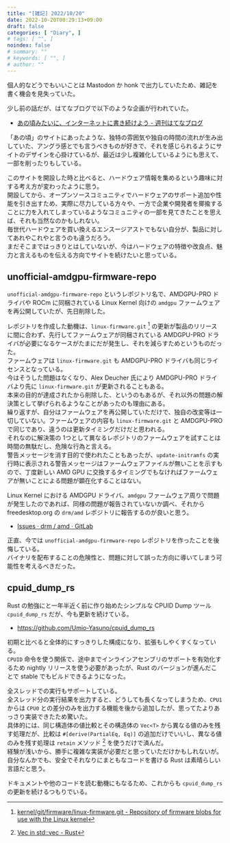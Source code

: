 ```yaml
---
title: "[雑記] 2022/10/20"
date: 2022-10-20T00:29:13+09:00
draft: false
categories: [ "Diary", ]
# tags: [ "", ]
noindex: false
# summary: ""
# keywords: [ "", ]
# author: ""
---
```


個人的などうでもいいことは Mastodon か honk で出力していたため、雑記を書く機会を見失っていた。  

少し前の話だが、はてなブログで以下のような企画が行われていた。  

 * [あの頃みたいに、インターネットに書き続けよう - 週刊はてなブログ](https://blog.hatenablog.com/entry/2022/06/13/180000)

「あの頃」のサイトにあったような、独特の雰囲気や独自の時間の流れが生み出していた、アングラ感とでも言うべきものが好きで、それを感じられるようにサイトのデザインを心掛けているが、最近は少し複雑化しているようにも思えて、一部を削ったりもしている。  

このサイトを開設した時と比べると、ハードウェア情報を集めるという趣味に対する考え方が変わったように思う。  
開設してから、オープンソースコミュニティでハードウェアのサポート追加や性能を引き出すため、実際に尽力している方々や、一方で企業や開発者を揶揄することに力を入れてしまっているようなコミュニティの一部を見てきたことを思えば、それも当然なのかもしれない。  
毎世代ハードウェアを買い換えるエンスージアストでもない自分が、製品に対してあれやこれやと言うのも違うだろう。  
まだそこまではっきりとはしていないが、今はハードウェアの特徴や改良点、魅力と言えるものを伝える方向でサイトを続けたいと思っている。  

## unofficial-amdgpu-firmware-repo
`unofficial-amdgpu-firmware-repo` というレポジトリ名で、AMDGPU-PRO ドライバや ROCm に同梱されている Linux Kernel 向けの `amdgpu` ファームウェアを再公開していたが、先日削除した。  

レポジトリを作成した動機は、`linux-firmware.git` [^linux-firmware] の更新が製品のリリースに間に合わず、先行してファームウェアが同梱されている AMDGPU-PRO ドライバが必要になるケースがたまにだが発生し、それを減らすためというものだった。  
ファームウェアは `linux-firmware.git` も AMDGPU-PRO ドライバも同じライセンスとなっている。  
今はそうした問題はなくなり、Alex Deucher 氏により AMDGPU-PRO ドライバより先に `linux-firmware.git` が更新されることもある。  
本来の目的が達成されたから削除した、というのもあるが、それ以外の問題の解決策として挙げられるようなことがあったのも理由にある。  
繰り返すが、自分はファームウェアを再公開していただけで、独自の改変等は一切していない。ファームウェアの内容も `linux-firmware.git` と AMDGPU-PRO で同じであり、違うのは更新タイミングだけだと思われる。  
それなのに解決策の 1つとして異なるレポジトリのファームウェアを試すことは時間の無駄だし、危険な行為と言える。  
警告メッセージを消す目的で使われたこともあったが、`update-initramfs` の実行時に表示される警告メッセージはファームウェアファイルが無いことを示すもので、丁度新しい AMD GPU に交換するタイミングでもなければファームウェアが無いことによる問題が顕在化することはない。  

Linux Kernel における AMDGPU ドライバ、`amdgpu` ファームウェア周りで問題が発生したのであれば、同様の問題が報告されていないか調べ、それから freedesktop.org の `drm/amd` レポジトリに報告するのが良いと思う。  

 * [Issues · drm / amd · GitLab](https://gitlab.freedesktop.org/drm/amd/-/issues)

[^linux-firmware]: [kernel/git/firmware/linux-firmware.git - Repository of firmware blobs for use with the Linux kernel](https://git.kernel.org/pub/scm/linux/kernel/git/firmware/linux-firmware.git/log/)

正直、今では `unofficial-amdgpu-firmware-repo` レポジトリを作ったことを後悔している。  
バイナリを配布することの危険性と、問題に対して誤った方向に導いてしまう可能性を考えるべきだった。  

## cpuid_dump_rs
Rust の勉強にと一年半近く前に作り始めたシンプルな CPUID Dump ツール `cpuid_dump_rs` だが、今も更新を続けている。  

 * <https://github.com/Umio-Yasuno/cpuid_dump_rs>

初期と比べると全体的にすっきりした構成になり、拡張もしやくすくなっている。  
`CPUID` 命令を使う関係で、途中までインラインアセンブリのサポートを有効化するため nightly リリースを使う必要があったが、Rust のバージョンが進んだことで stable でもビルドできるようになった。  

全スレッドでの実行もサポートしている。  
全スレッド分の実行結果を出力すると、どうしても長くなってしまうため、`CPU1` からは `CPU0` との差分のみを出力する機能を後から追加したが、思ってたよりあっさり実装できたため驚いた。  
具体的には、同じ構造体の値比較とその構造体の `Vec<T>` から異なる値のみを残す処理だが、比較は `#[derive(PartialEq, Eq)]` の追加だけでいいし、異なる値のみを残す処理は `retain` メソッド [^retain] を使うだけで済んだ。  
経験が浅いから、勝手に複雑な実装が必要だと思っていただけかもしれないが。  
自分なんかでも、安全でそれなりにまともなコードを書ける Rust は素晴らしい言語だと思う。  

ドキュメントや他のコードを読む動機にもなるため、これからも `cpuid_dump_rs` の更新を続けるつもりでいる。  

[^retain]: [Vec in std::vec - Rust](https://doc.rust-lang.org/std/vec/struct.Vec.html#method.retain)
